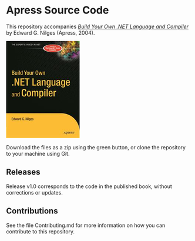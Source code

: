 # Apress Source Code

This repository accompanies [*Build Your Own .NET Language and Compiler*](http://www.apress.com/9781590591345) by Edward G. Nilges (Apress, 2004).

![Cover image](9781590591345.jpg)

Download the files as a zip using the green button, or clone the repository to your machine using Git.

## Releases

Release v1.0 corresponds to the code in the published book, without corrections or updates.

## Contributions

See the file Contributing.md for more information on how you can contribute to this repository.
